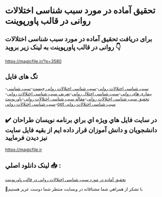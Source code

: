 # تحقیق آماده در مورد سبب شناسی اختلالات روانی در قالب پاورپوینت

## برای دریافت تحقیق آماده در مورد سبب شناسی اختلالات روانی در قالب پاورپوینت به لینک زیر بروید 👇

https://magicfile.ir/?p=3580

## تگ های فایل

-[سبب شناسی اختلالات روانی](https://magicfile.ir/product/%d8%aa%d8%ad%d9%82%db%8c%d9%82-%d8%b3%d8%a8%d8%a8-%d8%b4%d9%86%d8%a7%d8%b3%db%8c-%d8%a7%d8%ae%d8%aa%d9%84%d8%a7%d9%84%d8%a7%d8%aa-%d8%b1%d9%88%d8%a7%d9%86%db%8c-%d8%af%d8%b1-%d9%be%d8%a7%d9%88%d8%b1%d9%be%d9%88%db%8c%d9%86%d8%aa/)-[سبب شناسی اختلالات روانی چیست](https://magicfile.ir/product/%d8%aa%d8%ad%d9%82%db%8c%d9%82-%d8%b3%d8%a8%d8%a8-%d8%b4%d9%86%d8%a7%d8%b3%db%8c-%d8%a7%d8%ae%d8%aa%d9%84%d8%a7%d9%84%d8%a7%d8%aa-%d8%b1%d9%88%d8%a7%d9%86%db%8c-%d8%af%d8%b1-%d9%be%d8%a7%d9%88%d8%b1%d9%be%d9%88%db%8c%d9%86%d8%aa/)-[سبب شناسی بیماری های روانی](https://magicfile.ir/product/%d8%aa%d8%ad%d9%82%db%8c%d9%82-%d8%b3%d8%a8%d8%a8-%d8%b4%d9%86%d8%a7%d8%b3%db%8c-%d8%a7%d8%ae%d8%aa%d9%84%d8%a7%d9%84%d8%a7%d8%aa-%d8%b1%d9%88%d8%a7%d9%86%db%8c-%d8%af%d8%b1-%d9%be%d8%a7%d9%88%d8%b1%d9%be%d9%88%db%8c%d9%86%d8%aa/)-[سبب شناسی اختلال روانی](https://magicfile.ir/product/%d8%aa%d8%ad%d9%82%db%8c%d9%82-%d8%b3%d8%a8%d8%a8-%d8%b4%d9%86%d8%a7%d8%b3%db%8c-%d8%a7%d8%ae%d8%aa%d9%84%d8%a7%d9%84%d8%a7%d8%aa-%d8%b1%d9%88%d8%a7%d9%86%db%8c-%d8%af%d8%b1-%d9%be%d8%a7%d9%88%d8%b1%d9%be%d9%88%db%8c%d9%86%d8%aa/)-[تعریف سبب شناسی اختلالات روانی](https://magicfile.ir/product/%d8%aa%d8%ad%d9%82%db%8c%d9%82-%d8%b3%d8%a8%d8%a8-%d8%b4%d9%86%d8%a7%d8%b3%db%8c-%d8%a7%d8%ae%d8%aa%d9%84%d8%a7%d9%84%d8%a7%d8%aa-%d8%b1%d9%88%d8%a7%d9%86%db%8c-%d8%af%d8%b1-%d9%be%d8%a7%d9%88%d8%b1%d9%be%d9%88%db%8c%d9%86%d8%aa/)-[تحقیق سبب شناسی اختلالات روانی](https://magicfile.ir/product/%d8%aa%d8%ad%d9%82%db%8c%d9%82-%d8%b3%d8%a8%d8%a8-%d8%b4%d9%86%d8%a7%d8%b3%db%8c-%d8%a7%d8%ae%d8%aa%d9%84%d8%a7%d9%84%d8%a7%d8%aa-%d8%b1%d9%88%d8%a7%d9%86%db%8c-%d8%af%d8%b1-%d9%be%d8%a7%d9%88%d8%b1%d9%be%d9%88%db%8c%d9%86%d8%aa/)-[مقاله سبب شناسی اختلالات روانی](https://magicfile.ir/product/%d8%aa%d8%ad%d9%82%db%8c%d9%82-%d8%b3%d8%a8%d8%a8-%d8%b4%d9%86%d8%a7%d8%b3%db%8c-%d8%a7%d8%ae%d8%aa%d9%84%d8%a7%d9%84%d8%a7%d8%aa-%d8%b1%d9%88%d8%a7%d9%86%db%8c-%d8%af%d8%b1-%d9%be%d8%a7%d9%88%d8%b1%d9%be%d9%88%db%8c%d9%86%d8%aa/)-[پاورپوینت سبب شناسی اختلالات روانی](https://magicfile.ir/product/%d8%aa%d8%ad%d9%82%db%8c%d9%82-%d8%b3%d8%a8%d8%a8-%d8%b4%d9%86%d8%a7%d8%b3%db%8c-%d8%a7%d8%ae%d8%aa%d9%84%d8%a7%d9%84%d8%a7%d8%aa-%d8%b1%d9%88%d8%a7%d9%86%db%8c-%d8%af%d8%b1-%d9%be%d8%a7%d9%88%d8%b1%d9%be%d9%88%db%8c%d9%86%d8%aa/)-[ppt سبب شناسی اختلالات روانی](https://magicfile.ir/product/%d8%aa%d8%ad%d9%82%db%8c%d9%82-%d8%b3%d8%a8%d8%a8-%d8%b4%d9%86%d8%a7%d8%b3%db%8c-%d8%a7%d8%ae%d8%aa%d9%84%d8%a7%d9%84%d8%a7%d8%aa-%d8%b1%d9%88%d8%a7%d9%86%db%8c-%d8%af%d8%b1-%d9%be%d8%a7%d9%88%d8%b1%d9%be%d9%88%db%8c%d9%86%d8%aa/)

## ✔️ در سايت فايل هاي ويژه اي براي برنامه نويسان طراحان دانشجويان و دانش آموزان قرار داده ايم از بقيه فايل سايت نيز ديدن فرماييد

https://magicfile.ir


## لينک دانلود اصلي 📥 :

[تحقیق آماده در مورد سبب شناسی اختلالات روانی در قالب پاورپوینت](https://magicfile.ir/product/%d8%aa%d8%ad%d9%82%db%8c%d9%82-%d8%b3%d8%a8%d8%a8-%d8%b4%d9%86%d8%a7%d8%b3%db%8c-%d8%a7%d8%ae%d8%aa%d9%84%d8%a7%d9%84%d8%a7%d8%aa-%d8%b1%d9%88%d8%a7%d9%86%db%8c-%d8%af%d8%b1-%d9%be%d8%a7%d9%88%d8%b1%d9%be%d9%88%db%8c%d9%86%d8%aa/) 


🙏با تشکر از همراهي شما مشتاقانه در وبسایت منتظر شما دوست عزیز هستیم

